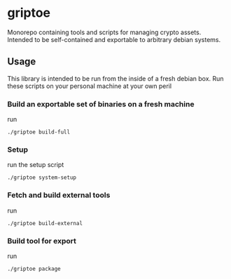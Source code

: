 # griptoe
Monorepo containing tools and scripts for managing crypto assets. Intended to be self-contained and exportable to arbitrary debian systems.

## Usage
This library is intended to be run from the inside of a fresh debian box. Run these scripts on your personal machine at your own peril

### Build an exportable set of binaries on a fresh machine
run
```
./griptoe build-full
```

### Setup
run the setup script
```
./griptoe system-setup
```

### Fetch and build external tools
run
```
./griptoe build-external
```

### Build tool for export
run
```
./griptoe package
```

